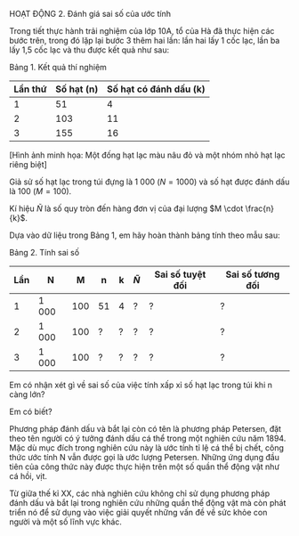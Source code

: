 HOẠT ĐỘNG 2. Đánh giá sai số của ước tính

Trong tiết thực hành trải nghiệm của lớp 10A, tổ của Hà đã thực hiện các bước trên, trong đó lặp lại bước 3 thêm hai lần: lần hai lấy 1 cốc lạc, lần ba lấy 1,5 cốc lạc và thu được kết quả như sau:

Bảng 1. Kết quả thí nghiệm

Lần thứ | Số hạt (n) | Số hạt có đánh dấu (k)
--------|-----------|----------------------
1       | 51        | 4
2       | 103       | 11
3       | 155       | 16

[Hình ảnh minh họa: Một đống hạt lạc màu nâu đỏ và một nhóm nhỏ hạt lạc riêng biệt]

Giả sử số hạt lạc trong túi đựng là 1 000 ($N = 1 000$) và số hạt được đánh dấu là 100 ($M = 100$).

Kí hiệu $\tilde{N}$ là số quy tròn đến hàng đơn vị của đại lượng $M \cdot \frac{n}{k}$.

Dựa vào dữ liệu trong Bảng 1, em hãy hoàn thành bảng tính theo mẫu sau:

Bảng 2. Tính sai số

Lần | N     | M   | n  | k | $\tilde{N}$ | Sai số tuyệt đối | Sai số tương đối
----|-------|-----|----|----|-------------|------------------|------------------
1   | 1 000 | 100 | 51 | 4  | ?           | ?                | ?
2   | 1 000 | 100 | ?  | ?  | ?           | ?                | ?
3   | 1 000 | 100 | ?  | ?  | ?           | ?                | ?

Em có nhận xét gì về sai số của việc tính xấp xỉ số hạt lạc trong túi khi n càng lớn?

Em có biết?

Phương pháp đánh dấu và bắt lại còn có tên là phương pháp Petersen, đặt theo tên người có ý tưởng đánh dấu cá thể trong một nghiên cứu năm 1894. Mặc dù mục đích trong nghiên cứu này là ước tính tỉ lệ cá thể bị chết, công thức ước tính N vẫn được gọi là ước lượng Petersen. Những ứng dụng đầu tiên của công thức này được thực hiện trên một số quần thể động vật như cá hồi, vịt.

Từ giữa thế kỉ XX, các nhà nghiên cứu không chỉ sử dụng phương pháp đánh dấu và bắt lại trong nghiên cứu những quần thể động vật mà còn phát triển nó để sử dụng vào việc giải quyết những vấn đề về sức khỏe con người và một số lĩnh vực khác.